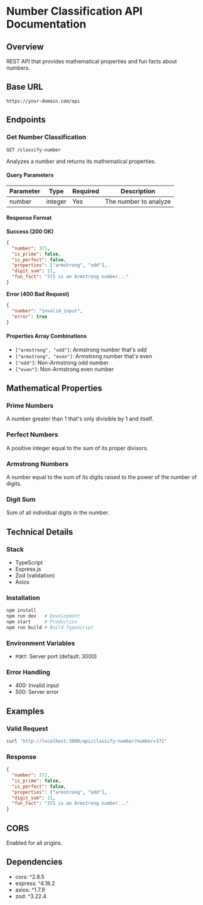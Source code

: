 # Number Classification API Documentation

## Overview

REST API that provides mathematical properties and fun facts about numbers.

## Base URL

`https://your-domain.com/api`

## Endpoints

### Get Number Classification

`GET /classify-number`

Analyzes a number and returns its mathematical properties.

#### Query Parameters

| Parameter | Type    | Required | Description           |
| --------- | ------- | -------- | --------------------- |
| number    | integer | Yes      | The number to analyze |

#### Response Format

**Success (200 OK)**

```json
{
  "number": 371,
  "is_prime": false,
  "is_perfect": false,
  "properties": ["armstrong", "odd"],
  "digit_sum": 11,
  "fun_fact": "371 is an Armstrong number..."
}
```

**Error (400 Bad Request)**

```json
{
  "number": "invalid_input",
  "error": true
}
```

#### Properties Array Combinations

- `["armstrong", "odd"]`: Armstrong number that's odd
- `["armstrong", "even"]`: Armstrong number that's even
- `["odd"]`: Non-Armstrong odd number
- `["even"]`: Non-Armstrong even number

## Mathematical Properties

### Prime Numbers

A number greater than 1 that's only divisible by 1 and itself.

### Perfect Numbers

A positive integer equal to the sum of its proper divisors.

### Armstrong Numbers

A number equal to the sum of its digits raised to the power of the number of digits.

### Digit Sum

Sum of all individual digits in the number.

## Technical Details

### Stack

- TypeScript
- Express.js
- Zod (validation)
- Axios

### Installation

```bash
npm install
npm run dev   # Development
npm start     # Production
npm run build # Build TypeScript
```

### Environment Variables

- `PORT`: Server port (default: 3000)

### Error Handling

- 400: Invalid input
- 500: Server error

## Examples

### Valid Request

```bash
curl "http://localhost:3000/api/classify-number?number=371"
```

### Response

```json
{
  "number": 371,
  "is_prime": false,
  "is_perfect": false,
  "properties": ["armstrong", "odd"],
  "digit_sum": 11,
  "fun_fact": "371 is an Armstrong number..."
}
```

## CORS

Enabled for all origins.

## Dependencies

- cors: ^2.8.5
- express: ^4.18.2
- axios: ^1.7.9
- zod: ^3.22.4
